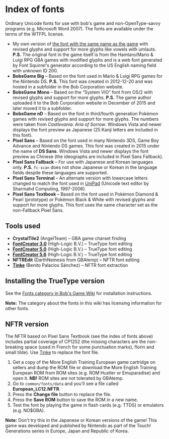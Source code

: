 ﻿# Index of fonts
Ordinary Unicode fonts for use with bob's game and non-OpenType-savvy programs (e.g. Microsoft Word 2007). The fonts are available under the terms of the WTFPL license.
* My own version of [the font with the same name as the game](https://github.com/bobsgamed/okClassic/raw/main/nDmenu/data/bobsgame.ttf) with revised glyphs and support for more glyphs like vowels with umlauts. **P.S.** The original font in the game itself is from the Hamtaro/Mario & Luigi RPG GBA games with modified glyphs and is a web font generated by Font Squirrel's generator according to the US English naming field with unknown ID 200.
* **BobsGame Big** – Based on the font used in Mario & Luigi RPG games for the Nintendo DS. **P.S.** This font was created in 2012-12-20 and was hosted in a subfolder in the Bob Corporation website.
* **BobsGame Mono** – Based on the “System VIO” font from OS/2 with revised glyphs and support for more glyphs. **P.S.** The game author uploaded it to the Bob Corporation website in December of 2015 and later moved it to a subfolder.
* **BobsGame nD** – Based on the font in third/fourth generation Pokémon games with revised glyphs and support for more glyphs. The numbers were taken from *Castlevania: Aria of Sorrow*. Windows Vista and newer displays the font preview as Japanese (25 Kanji letters are included in this font).
* **Pixel Sans** – Based on the font used in many Nintendo 3DS, Game Boy Advance and Nintendo DS games. This font was created in 2015 under the name of **DS Sans**. Windows Vista and newer displays the font preview as Chinese (the ideographs are included in Pixel Sans Fallback).
* **Pixel Sans Fallback** – For use with Japanese and Korean languages only. **P.S.** `fc-scan` does not show Japanese or Korean in the language fields despite these languages are supported.
* **Pixel Sans Terminal** – An alternate version with lowercase letters changed to match the font used in [UniPad](http://www.unipad.org/) (Unicode text editor by Sharmahd Computing, 1997-2006).
* **Pixel Sans Textbook** – Based on the font used in Pokémon Diamond & Pearl (prototype) or Pokémon Black & White with revised glyphs and support for more glyphs. This font uses the same character set as the non-Fallback Pixel Sans.

## Tools used
* **CrystalTile2** (AngelTeam) – GBA game charset finding
* [**FontCreator 3.0**](https://www.high-logic.com/font-editor/fontcreator) (High-Logic B.V.) – TrueType font editing
* [**FontCreator 5.0**](https://www.high-logic.com/font-editor/fontcreator) (High-Logic B.V.) – TrueType font editing
* [**FontCreator 5.6**](https://www.high-logic.com/font-editor/fontcreator) (High-Logic B.V.) – TrueType font editing
* **NFTREdit** (DarthNemesis from GBAtemp) – NFTR font editing
* [**Tinke**](https://github.com/pleonex/tinke) (Benito Palacios Sánchez) – NFTR font extraction

## Installing the TrueType version
See the [Fonts category in Bob's Game Wiki](https://bobsgame.fandom.com/wiki/Category:Fonts) for installation instructions.

**Note:** The category about the fonts in this wiki has licensing information for other fonts.

## NFTR version
The NFTR based on Pixel Sans Textbook (see the index of fonts above) includes partial coverage of CP1252 (the missing characters are the non-breaking space (used in French for some punctuation marks), florin and small tilde). Use [Tinke](https://github.com/pleonex/tinke) to replace the font file.
1. Get a copy of the More English Training European game cartridge on sellers and dump the ROM file or download the More English Training European ROM from ROM sites (e.g. ROM Hustler or Emuparadise) and open it. **NB!** ROM sites are not tolerated by GBAtemp.
2. Go to `common/fonts/data` and you'll see a file called **European_LC12.NFTR**.
3. Press the **Change file** button to replace the file.
4. Press the **Save ROM** button to save the ROM in a new name.
5. Test the font by playing the game in flash cards (e.g. TTDS) or emulators (e.g. NO$GBA).

**Note:** Don't try this in the Japanese or Korean versions of the game! This game was developed and published by Nintendo as part of the Touch! Generations series in Europe, Japan and Republic of Korea.
